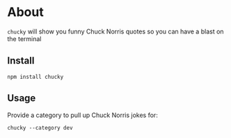 # About

`chucky` will show you funny Chuck Norris quotes so you can have a blast on the terminal

## Install

```
npm install chucky
```

## Usage

Provide a category to pull up Chuck Norris jokes for:

```
chucky --category dev
```
